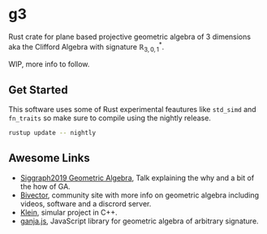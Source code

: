 # g3

Rust crate for plane based projective geometric algebra of 3 dimensions aka the Clifford Algebra with signature $\mathbb{R}^{*}_{3,0,1}$.

WIP, more info to follow.

## Get Started

This software uses some of Rust experimental feautures like `std_simd` and `fn_traits` so make sure to compile using the nightly release.

```bash
rustup update -- nightly
```

## Awesome Links

* [Siggraph2019 Geometric Algebra](https://www.youtube.com/watch?v=tX4H_ctggYo), Talk explaining the why and a bit of the how of GA.
* [Bivector](https://bivector.net/), community site with more info on geometric algebra including videos, software and a discrord server.
* [Klein](https://www.jeremyong.com/klein/), simular project in C++.
* [ganja.js](https://github.com/enkimute/ganja.js), JavaScript library for geometric algebra of arbitrary signature.